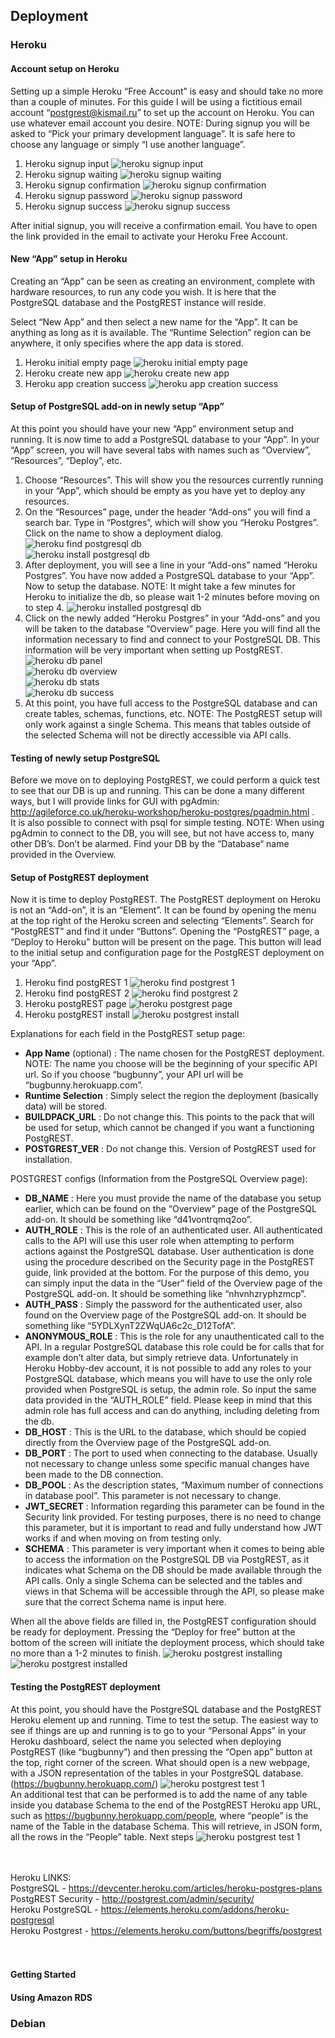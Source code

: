 ## Deployment

### Heroku

#### Account setup on Heroku
Setting up a simple Heroku “Free Account” is easy and should take no more than a couple of minutes. For this guide I will be using a fictitious email account “postgrest@kismail.ru” to set up the account on Heroku. You can use whatever email account you desire.
NOTE: During signup you will be asked to “Pick your primary development language”. It is safe here to choose any language or simply “I use another language”.

1. Heroku signup input
![heroku signup input](https://github.com/Mithrandir21/postgrest/blob/master/docs/img/heroku_guide/1_heroku_signup_input.png)<br>
2. Heroku signup waiting
![heroku signup waiting](https://github.com/Mithrandir21/postgrest/blob/master/docs/img/heroku_guide/2_heroku_signup_waiting.png)<br>
3. Heroku signup confirmation
![heroku signup confirmation](https://github.com/Mithrandir21/postgrest/blob/master/docs/img/heroku_guide/3_heroku_signup_confirmation.png)<br>
4. Heroku signup password
![heroku signup password](https://github.com/Mithrandir21/postgrest/blob/master/docs/img/heroku_guide/4_heroku_signup_password.png)<br>
5. Heroku signup success
![heroku signup success](https://github.com/Mithrandir21/postgrest/blob/master/docs/img/heroku_guide/5_heroku_signup_success.png)<br>

After initial signup, you will receive a confirmation email. You have to open the link provided in the email to activate your Heroku Free Account.

#### New “App” setup in Heroku
Creating an “App” can be seen as creating an environment, complete with hardware resources, to run any code you wish. It is here that the PostgreSQL database and the PostgREST instance will reside.

Select “New App” and then select a new name for the “App”. It can be anything as long as it is available. The “Runtime Selection” region can be anywhere, it only specifies where the app data is stored.

1. Heroku initial empty page
![heroku initial empty page](https://github.com/Mithrandir21/postgrest/blob/master/docs/img/heroku_guide/6_heroku_initial_empty_page.png)<br>
2. Heroku create new app
![heroku create new app](https://github.com/Mithrandir21/postgrest/blob/master/docs/img/heroku_guide/7_heroku_create_new_app.png)<br>
3. Heroku app creation success
![heroku app creation success](https://github.com/Mithrandir21/postgrest/blob/master/docs/img/heroku_guide/8_heroku_app_created_success.png)<br>

#### Setup of PostgreSQL add-on in newly setup “App”
At this point you should have your new “App” environment setup and running. 
It is now time to add a PostgreSQL database to your “App”.
In your “App” screen, you will have several tabs with names such as “Overview”, “Resources”, “Deploy”, etc. 

1. Choose “Resources”. This will show you the resources currently running in your “App”, which should be empty as you have yet to deploy any resources.
2. On the “Resources” page, under the header “Add-ons” you will find a search bar. Type in “Postgres”, which will show you “Heroku Postgres”. Click on the name to show a deployment dialog.
![heroku find postgresql db](https://github.com/Mithrandir21/postgrest/blob/master/docs/img/heroku_guide/9_heroku_find_postgresql_db.png)<br>
![heroku install postgresql db](https://github.com/Mithrandir21/postgrest/blob/master/docs/img/heroku_guide/10_heroku_install_postgresql_db.png)<br>
3. After deployment, you will see a line in your “Add-ons” named “Heroku Postgres”. You have now added a PostgreSQL database to your “App”. Now to setup the database.
NOTE: It might take a few minutes for Heroku to initialize the db, so please wait 1-2 minutes before moving on to step 4.
![heroku installed postgresql db](https://github.com/Mithrandir21/postgrest/blob/master/docs/img/heroku_guide/11_heroku_installed_postgresql_db.png)<br>
4. Click on the newly added “Heroku Postgres” in your “Add-ons” and you will be taken to the database “Overview” page. Here you will find all the information necessary to find and connect to your PostgreSQL DB. This information will be very important when setting up PostgREST.
![heroku db panel](https://github.com/Mithrandir21/postgrest/blob/master/docs/img/heroku_guide/12_heroku_db_panel.png)<br>
![heroku db overview](https://github.com/Mithrandir21/postgrest/blob/master/docs/img/heroku_guide/13_heroku_db_overview.png)<br>
![heroku db stats](https://github.com/Mithrandir21/postgrest/blob/master/docs/img/heroku_guide/14_heroku_db_stats.png)<br>
![heroku db success](https://github.com/Mithrandir21/postgrest/blob/master/docs/img/heroku_guide/15_heroku_app_with_db.png)<br>
5. At this point, you have full access to the PostgreSQL database and can create tables, schemas, functions, etc. 
NOTE: The PostgREST setup will only work against a single Schema. This means that tables outside of the selected Schema will not be directly accessible via API calls. 

#### Testing of newly setup PostgreSQL
Before we move on to deploying PostgREST, we could perform a quick test to see that our DB is up and running. This can be done a many different ways, but I will provide links for GUI with pgAdmin:<br> http://agileforce.co.uk/heroku-workshop/heroku-postgres/pgadmin.html .<br>
It is also possible to connect with psql for simple testing.
NOTE: When using pgAdmin to connect to the DB, you will see, but not have access to, many other DB’s. Don’t be alarmed. Find your DB by the “Database“ name provided in the Overview.

#### Setup of PostgREST deployment
Now it is time to deploy PostgREST. 
The PostgREST deployment on Heroku is not an “Add-on”, it is an “Element”. It can be found by opening the menu at the top right of the Heroku screen and selecting “Elements”. Search for “PostgREST” and find it under “Buttons”. Opening the “PostgREST” page, a “Deploy to Heroku” button will be present on the page. This button will lead to the initial setup and configuration page for the PostgREST deployment on your “App”.

1. Heroku find postgREST 1
![heroku find postgrest 1](https://github.com/Mithrandir21/postgrest/blob/master/docs/img/heroku_guide/16_heroku_find_postgrest_1.png)<br>
2. Heroku find postgREST 2
![heroku find postgrest 2](https://github.com/Mithrandir21/postgrest/blob/master/docs/img/heroku_guide/17_heroku_find_postgrest_2.png)<br>
3. Heroku postgREST page
![heroku postgrest page](https://github.com/Mithrandir21/postgrest/blob/master/docs/img/heroku_guide/18_heroku_postgrest_page.png)<br>
4. Heroku postgREST install
![heroku postgrest install](https://github.com/Mithrandir21/postgrest/blob/master/docs/img/heroku_guide/19_heroku_postgrest_installation.png)<br>

Explanations for each field in the PostgREST setup page:

- **App Name** (optional) : The name chosen for the PostgREST deployment. 
NOTE: The name you choose will be the beginning of your specific API url. So if you choose “bugbunny”, your API url will be “bugbunny.herokuapp.com”.
- **Runtime Selection** : Simply select the region the deployment (basically data) will be stored.
- **BUILDPACK_URL** : Do not change this. This points to the pack that will be used for setup, which cannot be changed if you want a functioning PostgREST.
- **POSTGREST_VER** : Do not change this. Version of PostgREST used for installation.

POSTGREST configs (Information from the PostgreSQL Overview page):
- **DB_NAME** : Here you must provide the name of the database you setup earlier, which can be found on the “Overview” page of the PostgreSQL add-on. It should be something like “d41vontrqmq2oo”.
- **AUTH_ROLE** : This is the role of an authenticated user. 
All authenticated calls to the API will use this user role when attempting to perform actions against the PostgreSQL database. User authentication is done using the procedure described on the Security page in the PostgREST guide, link provided at the bottom. For the purpose of this demo, you can simply input the data in the “User” field of the Overview page of the PostgreSQL add-on. It should be something like “nhvnhzryphzmcp”.
- **AUTH_PASS** : Simply the password for the authenticated user, also found on the Overview page of the PostgreSQL add-on. It should be something like “5YDLXynT2ZWqUA6c2c_D12TofA”.
- **ANONYMOUS_ROLE** : This is the role for any unauthenticated call to the API. 
In a regular PostgreSQL database this role could be for calls that for example don’t alter data, but simply retrieve data. Unfortunately in Heroku Hobby-dev account, it is not possible to add any roles to your PostgreSQL database, which means you will have to use the only role provided when PostgreSQL is setup, the admin role. So input the same data provided in the “AUTH_ROLE” field.
Please keep in mind that this admin role has full access and can do anything, including deleting from the db.
- **DB_HOST** : This is the URL to the database, which should be copied directly from the Overview page of the PostgreSQL add-on.
- **DB_PORT** : The port to used when connecting to the database. Usually not necessary to change unless some specific manual changes have been made to the DB connection.
- **DB_POOL** : As the description states, “Maximum number of connections in database pool”. This parameter is not necessary to change.
- **JWT_SECRET** : Information regarding this parameter can be found in the Security link provided. For testing purposes, there is no need to change this parameter, but it is important to read and fully understand how JWT works if and when moving on from testing only.
- **SCHEMA** : This parameter is very important when it comes to being able to access the information on the PostgreSQL DB via PostgREST, as it indicates what Schema on the DB should be made available through the API calls. Only a single Schema can be selected and the tables and views in that Schema will be accessible through the API, so please make sure that the correct Schema name is input here.

When all the above fields are filled in, the PostgREST configuration should be ready for deployment. Pressing the “Deploy for free” button at the bottom of the screen will initiate the deployment process, which should take no more than a 1-2 minutes to finish.
![heroku postgrest installing](https://github.com/Mithrandir21/postgrest/blob/master/docs/img/heroku_guide/20_heroku_postgrest_installing.png)<br>
![heroku postgrest installed](https://github.com/Mithrandir21/postgrest/blob/master/docs/img/heroku_guide/21_heroku_postgrest_installed.png)<br>

#### Testing the PostgREST deployment
At this point, you should have the PostgreSQL database and the PostgREST Heroku element up and running. Time to test the setup. 
The easiest way to see if things are up and running is to go to your “Personal Apps” in your Heroku dashboard, select the name you selected when deploying PostgREST (like “bugbunny”) and then pressing the “Open app” button at the top, right corner of the screen. What should open is a new webpage, with a JSON representation of the tables in your PostgreSQL database. (https://bugbunny.herokuapp.com/)
![heroku postgrest test 1](https://github.com/Mithrandir21/postgrest/blob/master/docs/img/heroku_guide/22_heroku_postgrest_test_1.png)<br>
An additional test that can be performed is to add the name of any table inside you database Schema to the end of the PostgREST Heroku app URL, such as https://bugbunny.herokuapp.com/people, where “people” is the name of the Table in the database Schema. This will retrieve, in JSON form, all the rows in the “People” table.
Next steps
![heroku postgrest test 1](https://github.com/Mithrandir21/postgrest/blob/master/docs/img/heroku_guide/23_heroku_postgrest_test_2.png)<br>

<br><br>
Heroku LINKS:<br>
PostgreSQL - https://devcenter.heroku.com/articles/heroku-postgres-plans <br>
PostgREST Security - http://postgrest.com/admin/security/ <br>
Heroku PostgreSQL - https://elements.heroku.com/addons/heroku-postgresql <br>
Heroku Postgrest - https://elements.heroku.com/buttons/begriffs/postgrest <br>
<br><br>

#### Getting Started

#### Using Amazon RDS

### Debian
